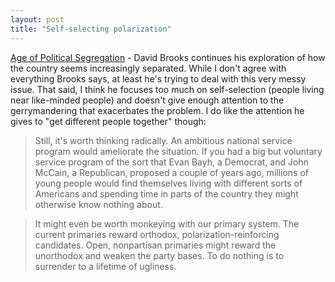 ```yaml
---
layout: post
title: "Self-selecting polarization"
---
```




<a href="http://www.nytimes.com/2004/06/29/opinion/29BROO.html">Age of Political Segregation</a> - David Brooks continues his exploration of how the country seems increasingly separated. While I don't agree with everything Brooks says, at least he's trying to deal with this very messy issue. That said, I think he focuses too much on self-selection (people living near like-minded people) and doesn't give enough attention to the gerrymandering that exacerbates the problem. I do like the attention he gives to "get different people together" though:

<blockquote>Still, it's worth thinking radically. An ambitious national service program would ameliorate the situation. If you had a big but voluntary service program of the sort that Evan Bayh, a Democrat, and John McCain, a Republican, proposed a couple of years ago, millions of young people would find themselves living with different sorts of Americans and spending time in parts of the country they might otherwise know nothing about.</blockquote>

<blockquote>It might even be worth monkeying with our primary system. The current primaries reward orthodox, polarization-reinforcing candidates. Open, nonpartisan primaries might reward the unorthodox and weaken the party bases. To do nothing is to surrender to a lifetime of ugliness. </blockquote>



